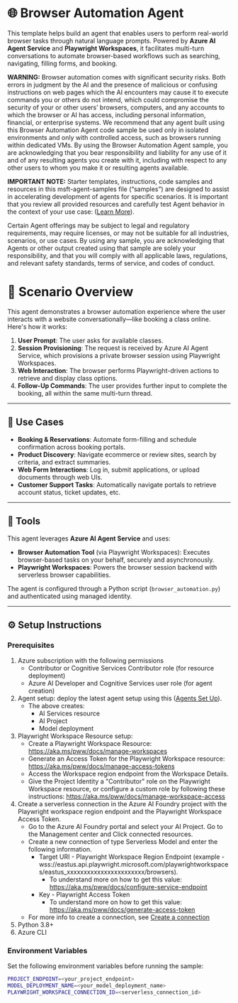 # 🌐 Browser Automation Agent

This template helps build an agent that enables users to perform real-world browser tasks through natural language prompts. Powered by **Azure AI Agent Service** and **Playwright Workspaces**, it facilitates multi-turn conversations to automate browser-based workflows such as searching, navigating, filling forms, and booking.

**WARNING:** Browser automation comes with significant security risks. Both errors in judgment by the AI and the presence of malicious or confusing instructions on web pages which the AI encounters may cause it to execute commands you or others do not intend, which could compromise the security of your or other users’ browsers, computers, and any accounts to which the browser or AI has access, including personal information, financial, or enterprise systems.  We recommend that any agent built using this Browser Automation Agent code sample be used only in isolated environments and only with controlled access, such as browsers running within dedicated VMs.  By using the Browser Automation Agent sample, you are acknowledging that you bear responsibility and liability for any use of it and of any resulting agents you create with it, including with respect to any other users to whom you make it or resulting agents available.

**IMPORTANT NOTE:** Starter templates, instructions, code samples and resources in this msft-agent-samples file (“samples”) are designed to assist in accelerating development of agents for specific scenarios. It is important that you review all provided resources and carefully test Agent behavior in the context of your use case: ([Learn More](https://learn.microsoft.com/en-us/legal/cognitive-services/agents/transparency-note?context=%2Fazure%2Fai-services%2Fagents%2Fcontext%2Fcontext)). 

Certain Agent offerings may be subject to legal and regulatory requirements, may require licenses, or may not be suitable for all industries, scenarios, or use cases. By using any sample, you are acknowledging that Agents or other output created using that sample are solely your responsibility, and that you will comply with all applicable laws, regulations, and relevant safety standards, terms of service, and codes of conduct.  

 # 🧠 Scenario Overview

This agent demonstrates a browser automation experience where the user interacts with a website conversationally—like booking a class online. Here's how it works:

1. **User Prompt**: The user asks for available classes.
2. **Session Provisioning**: The request is received by Azure AI Agent Service, which provisions a private browser session using Playwright Workspaces.
3. **Web Interaction**: The browser performs Playwright-driven actions to retrieve and display class options.
4. **Follow-Up Commands**: The user provides further input to complete the booking, all within the same multi-turn thread.

---

## 💼 Use Cases

- **Booking & Reservations**: Automate form-filling and schedule confirmation across booking portals.
- **Product Discovery**: Navigate ecommerce or review sites, search by criteria, and extract summaries.
- **Web Form Interactions**: Log in, submit applications, or upload documents through web UIs.
- **Customer Support Tasks**: Automatically navigate portals to retrieve account status, ticket updates, etc.

---

## 🧩 Tools

This agent leverages **Azure AI Agent Service** and uses:

- **Browser Automation Tool** (via Playwright Workspaces): Executes browser-based tasks on your behalf, securely and asynchronously.
- **Playwright Workspaces**: Powers the browser session backend with serverless browser capabilities.

The agent is configured through a Python script (`browser_automation.py`) and authenticated using managed identity.

---

## ⚙️ Setup Instructions

### Prerequisites

1. Azure subscription with the following permissions
   - Contributor or Cognitive Services Contributor role (for resource deployment)
   - Azure AI Developer and Cognitive Services user role (for agent creation)
2. Agent setup: deploy the latest agent setup using this ([Agents Set Up](https://learn.microsoft.com/en-us/azure/ai-services/agents/overview#get-started-with-foundry-agent-service)).
   - The above creates:
      - AI Services resource
      - AI Project
      - Model deployment
3. Playwright Workspace Resource setup: 
   - Create a Playwright Workspace Resource: https://aka.ms/pww/docs/manage-workspaces
   - Generate an Access Token for the Playwright Workspace resource: https://aka.ms/pww/docs/manage-access-tokens
   - Access the Workspace region endpoint from the Workspace Details. 
   - Give the Project Identity a "Contributor" role on the Playwright Workspace resource, or configure a custom role by following these instructions: https://aka.ms/pww/docs/manage-workspace-access
4. Create a serverless connection in the Azure AI Foundry project with the Playwright workspace region endpoint and the Playwright Workspace Access Token. 
   - Go to the Azure AI Foundry portal and select your AI Project. Go to the Management center and Click connected resources.
   - Create a new connection of type Serverless Model and enter the following information.
      - Target URI - Playwright Workspace Region Endpoint (example - wss://eastus.api.playwright.microsoft.com/playwrightworkspaces/eastus_xxxxxxxxxxxxxxxxxxxxxxx/browsers).
         - To understand more on how to get this value: https://aka.ms/pww/docs/configure-service-endpoint
      - Key - Playwright Access Token
         - To understand more on how to get this value: https://aka.ms/pww/docs/generate-access-token
   - For more info to create a connection, see [Create a connection](https://learn.microsoft.com/azure/ai-foundry/how-to/connections-add)
5. Python 3.8+
6. Azure CLI

### Environment Variables

Set the following environment variables before running the sample:

```bash
PROJECT_ENDPOINT=<your_project_endpoint>
MODEL_DEPLOYMENT_NAME=<your_model_deployment_name>
PLAYWRIGHT_WORKSPACE_CONNECTION_ID=<serverless_connection_id>


